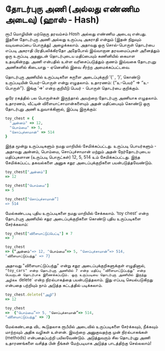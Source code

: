 தோடர்புரு அணி (அல்லது எண்ணிம அடைவு)  (ஹாஸ் - Hash)
==
ரூபீ மொழியின் மற்றொரு தரவம்சம் _Hash_ அல்லது எண்ணிம அடைவு என்பது. இதனை தோடர்புரு அணி அல்லது உருப்படி அகராதி என்றும் (இதன் நிறுவும் வடிவமைப்பை பொருத்து) அழைக்கலாம்.
அதாவது ஒரு சொல்-பொருள் தொடர்பை எப்படி அகராதி பிரதிபலிக்கிரதோ அதேபோல் இவ்வாறான தரவமைப்புகள் அனைத்தும் ஒரு உருப்படி அதனுடன் தொடர்புடைய மதிப்பையும் கணினியில் கையாள உதவுகின்றது. அணி என்பதில் உள்ள வரிசைப்படுத்தும் குணம் இவ்வகை தோடரபுறு அணிகளில் கிடையாது - ஏனெனில் இவை சீரற்ற அமைக்கப்பட்டவை.

தொடர்புரு அணியில் உருப்படிகளை சுருளை அடைப்புக்குறி ‘{‘ , ‘}’, கொண்டு உருப்படியின் பெயர்-பொருள் என்று எழுதலாம். உதாரணம்: 
{“உ-பெயர்” => “உ-பொருள்”}. இங்கு ‘=>’ என்ற குறியீடு பெயர் - பொருள் தொடர்பை குறிக்கும்.

ஒரே ரகத்தில் பல பொருள்கள் இருந்தால் அவற்றை தோடர்புரு அணியாக எழுதலாம். உதாரணம், வீட்டின் விளையாட்சாமான்களையும் அதன் மதிப்பையும் கொண்டு ஒரு தோடர்புறு அணி உறுவாக்கினால், இப்படி இருக்கும்:

```ruby
toy_chest = {
  "அன்னம்" => 12,
  "பொம்மை" => 5,
  "சொப்புச்சாமான்" => 514
}
```

இந்த மூன்று உருப்படிகளும் நமது மாறியில் சேமிக்கப்பட்டது. உருப்படி பொயர்களும் - அதாவது அன்னம், பொம்மை, சொப்புச்சாமான் மற்றும் அதன் நேர்தோடர்புடைய மதிப்புகளான (உருப்படி பொருட்கள்) 12, 5, 514 உம் சேமிக்கப்பட்டது. இந்த சேமிக்கப்பட்ட தகவல்களை அனுக சதுர அடைப்புக்குறிகளை பயன்படுத்தவேண்டும்.
```ruby
toy_chest["அன்னம்"]
=> 12

toy_chest["பொம்மை"]
=> 5

toy_chest["சொப்புச்சாமான்”]
=> 514
```

மேல்கண்டபடி புதிய உருப்படிகளை நமது மாறியில் சேக்கலாம்.
‘toy chest’ என்ற தோடர்புரு அணியில் சதுர அடைப்புக்குறிகளை கொண்டு புதிய உருப்படிகளை சேர்க்கலாம்:

```ruby
toy_chest["விளையாட்டுப்பெட்டி"] = 7
=> 7

toy_chest
=> {“அன்னம்"=> 12, "பொம்மை”=> 5, "சொப்புச்சாமான்”=> 514,
"விளையாட்டுப்பந்து" => 7}
```

அதாவது "விளையாட்டுப்பந்து" என்று சதுர அடைப்புக்குறிகளுக்குள் எழுதினால், `"toy_cars" என்ற தொடர்புரு அணியில் 7 என்ற மதிப்பு "விளையாட்டுப்பந்து" என்ற பெயருடன் தொடர்பாக இணைக்கப்படும். ஒரு உருப்படியை தொடர்புரு அணியில் இருந்து அழிக்க `delete` என்ற நிரல்பாகத்தை பயன்படுத்தலாம். இது எப்படி செயல்படுகிறது என்பதை பற்றியும் நாம் அடுத்த கட்டத்தில் படிக்கலாம்.

```ruby
toy_chest.delete("அழி")
=> 12

toy_chest
=>  {"பொம்மை”=> 5, "சொப்புச்சாமான்”=> 514,
"விளையாட்டுப்பந்து" => 7}
```

மேல்கண்டதை விட கூடுதலாக ரூபீயில் அடைவில் உருப்படிகளை சேர்க்கவும், நீக்கவும் மாற்றவும் அதிக வழிகள் உள்ளன். இவற்றை அனுகுவதற்கு முன் நிரல்பாகங்கள் (methods) என்பதைப்பற்றி பயிலவேண்டும். அடுத்துவரும் சில தொடர்புறு அணி உதாரணங்களை வசித்த பின் நீங்கள் மேற்படியாக அடுத்த பாடத்திற்கு செல்லலாம்!


<div style="height:30px;"></div>

